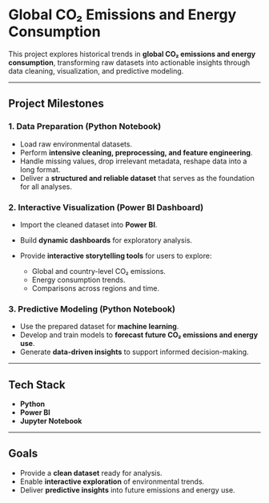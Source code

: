 # Global CO₂ Emissions and Energy Consumption

This project explores historical trends in **global CO₂ emissions and energy consumption**, transforming raw datasets into actionable insights through data cleaning, visualization, and predictive modeling.

---

## Project Milestones

### 1. Data Preparation (Python Notebook)

* Load raw environmental datasets.
* Perform **intensive cleaning, preprocessing, and feature engineering**.
* Handle missing values, drop irrelevant metadata, reshape data into a long format.
* Deliver a **structured and reliable dataset** that serves as the foundation for all analyses.

### 2. Interactive Visualization (Power BI Dashboard)

* Import the cleaned dataset into **Power BI**.
* Build **dynamic dashboards** for exploratory analysis.
* Provide **interactive storytelling tools** for users to explore:

  * Global and country-level CO₂ emissions.
  * Energy consumption trends.
  * Comparisons across regions and time.

### 3. Predictive Modeling (Python Notebook)

* Use the prepared dataset for **machine learning**.
* Develop and train models to **forecast future CO₂ emissions and energy use**.
* Generate **data-driven insights** to support informed decision-making.

---

## Tech Stack

* **Python** 
* **Power BI** 
* **Jupyter Notebook**

---


## Goals

* Provide a **clean dataset** ready for analysis.
* Enable **interactive exploration** of environmental trends.
* Deliver **predictive insights** into future emissions and energy use.

